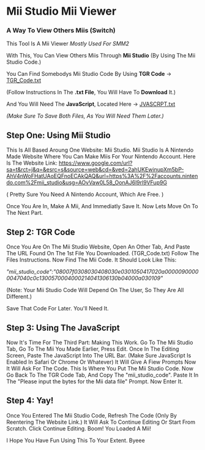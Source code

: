 
# Mii Studio Mii Viewer
### A Way To View Others Miis (Switch)

This Tool Is A Mii Viewer *Mostly Used For SMM2*

With This, You Can View Others Miis Through **Mii Studio** (By Using The Mii Studio Code.)

You Can Find Somebodys Mii Studio Code By Using **TGR Code** -> [TGR_Code.txt](https://github.com/SpaghettiSMM2/MSMV/files/11265948/TGR_Code.txt)


(Follow Instructions In The **.txt File**, You Will Have To **Download** It.)

And You Will Need The **JavaScript**, Located Here -> [JVASCRPT.txt](https://github.com/SpaghettiSMM2/MSMV/files/11265947/JVASCRPT.txt)




*(Make Sure To Save Both Files, As You Will Need Them Later.)*

## Step One: Using Mii Studio
This Is All Based Aroung One Website: Mii Studio.
Mii Studio Is A Nintendo Made Website Where You Can Make Miis For Your Nintendo Account. Here Is The Website Link: 
https://www.google.com/url?sa=t&rct=j&q=&esrc=s&source=web&cd=&ved=2ahUKEwinupXm5bP-AhV4nWoFHatUAoEQFnoECAkQAQ&url=https%3A%2F%2Faccounts.nintendo.com%2Fmii_studio&usg=AOvVaw0L58_OonAJ6l9rl9VFup9G


( Pretty Sure You Need A Nintendo Account, Which Are Free. )

Once You Are In, Make A Mii, And Immediatly Save It.
Now Lets Move On To The Next Part.
## Step 2: TGR Code
Once You Are On The Mii Studio Website, Open An Other Tab, And Paste The URL Found On The 1st File You Downloaded. (TGR_Code.txt) Follow The Files Instructions. Now Find The Mii Code. It Should Look Like This:


*"mii_studio_code":"08007f0308030408030e0301050417020a00000900000047040c0c1300570004000214041306130b04000a030109"*

(Note: Your Mii Studio Code Will Depend On The User, So They Are All Different.)

Save That Code For Later. You'll Need It.

## Step 3: Using The JavaScript
Now It's Time For The Third Part: Making This Work.
Go To The Mii Studio Tab, Go To The Mii You Made Earlier, Press Edit. Once In The Editing Screen, Paste The JavaScript Into The URL Bar.
(Make Sure JavaScript Is Enabled In Safari Or Chrome Or Whatever)
It Will Give A Fiew Prompts
Now It Will Ask For The Code. This Is Where You Put The Mii Studio Code. Now Go Back To The TGR Code Tab, And Copy The "mii_studio_code". Paste It In The "Please input the bytes for the Mii data file" Prompt.
Now Enter It. 
## Step 4: Yay!
Once You Entered The Mii Studio Code, Refresh The Code (Only By Reentering The Website Link.)
It Will Ask To Continue Editing Or Start From Scratch. Click Continue Editing.
Boom! You Loaded A Mii!


I Hope You Have Fun Using This To Your Extent. Byeee

